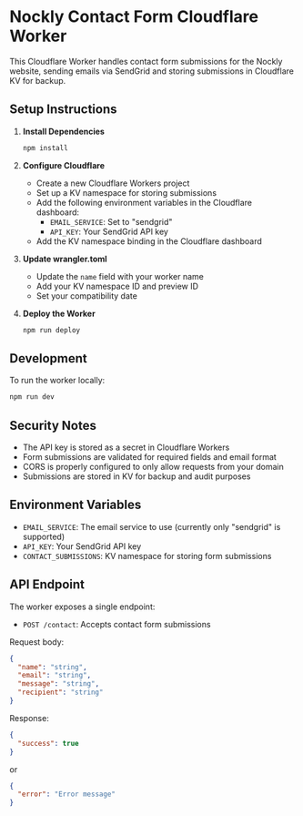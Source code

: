 # Nockly Contact Form Cloudflare Worker

This Cloudflare Worker handles contact form submissions for the Nockly website, sending emails via SendGrid and storing submissions in Cloudflare KV for backup.

## Setup Instructions

1. **Install Dependencies**
   ```bash
   npm install
   ```

2. **Configure Cloudflare**
   - Create a new Cloudflare Workers project
   - Set up a KV namespace for storing submissions
   - Add the following environment variables in the Cloudflare dashboard:
     - `EMAIL_SERVICE`: Set to "sendgrid"
     - `API_KEY`: Your SendGrid API key
   - Add the KV namespace binding in the Cloudflare dashboard

3. **Update wrangler.toml**
   - Update the `name` field with your worker name
   - Add your KV namespace ID and preview ID
   - Set your compatibility date

4. **Deploy the Worker**
   ```bash
   npm run deploy
   ```

## Development

To run the worker locally:
```bash
npm run dev
```

## Security Notes

- The API key is stored as a secret in Cloudflare Workers
- Form submissions are validated for required fields and email format
- CORS is properly configured to only allow requests from your domain
- Submissions are stored in KV for backup and audit purposes

## Environment Variables

- `EMAIL_SERVICE`: The email service to use (currently only "sendgrid" is supported)
- `API_KEY`: Your SendGrid API key
- `CONTACT_SUBMISSIONS`: KV namespace for storing form submissions

## API Endpoint

The worker exposes a single endpoint:
- `POST /contact`: Accepts contact form submissions

Request body:
```json
{
  "name": "string",
  "email": "string",
  "message": "string",
  "recipient": "string"
}
```

Response:
```json
{
  "success": true
}
```
or
```json
{
  "error": "Error message"
}
``` 